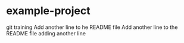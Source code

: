 # example-project
git training
Add another line to he README file
Add another line to the README file
adding another line